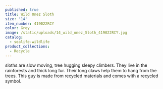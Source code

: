 ```yaml
---
published: true
title: Wild Onez Sloth
size: '14'
item_number: 419022RCY
color: Grey
image: /static/uploads/14_wild_onez_Sloth_419022RCY.jpg
catalog:
  - sealife-wildlife
product_collections:
  - Recycle
---
```

sloths are slow moving, tree hugging sleepy climbers. They live in the rainforests and thick long fur. Their long claws help them to hang from the trees. This guy is made from recycled materials and comes with a recycled symbol.
